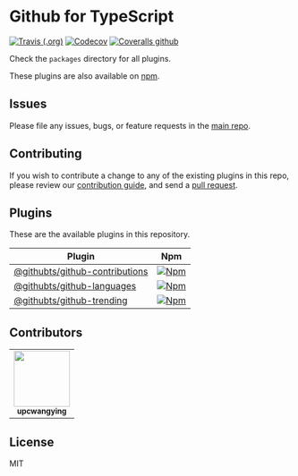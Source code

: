 # Github for TypeScript

[![Travis (.org)](https://img.shields.io/travis/gitterapp/githubts)](https://travis-ci.org/gitterapp/githubts)
[![Codecov](https://img.shields.io/codecov/c/github/gitterapp/githubts)](https://codecov.io/gh/gitterapp/githubts)
[![Coveralls github](https://img.shields.io/coveralls/github/gitterapp/githubts)](https://coveralls.io/github/gitterapp/githubts)

Check the `packages` directory for all plugins.

These plugins are also available on
[npm](https://www.npmjs.com/org/githubts).

## Issues

Please file any issues, bugs, or feature requests in the [main
repo](https://github.com/gitterapp/githubts/issues/new).

## Contributing

If you wish to contribute a change to any of the existing plugins in this repo,
please review our [contribution guide](https://github.com/gitterapp/githubts/blob/master/CONTRIBUTING.md),
and send a [pull request](https://github.com/gitterapp/githubts/pulls).

## Plugins
These are the available plugins in this repository.

| Plugin | Npm |
|--------|-----|
| [@githubts/github-contributions](./packages/github-contributions) | [![Npm](https://img.shields.io/npm/v/@githubts/github-contributions)](https://www.npmjs.com/package/@githubts/github-contributions) |
| [@githubts/github-languages](./packages/github-languages) | [![Npm](https://img.shields.io/npm/v/@githubts/github-languages)](https://www.npmjs.com/package/@githubts/github-languages) |
| [@githubts/github-trending](./packages/github-trending) | [![Npm](https://img.shields.io/npm/v/@githubts/github-trending)](https://www.npmjs.com/package/@githubts/github-trending) |

## Contributors

<!-- ALL-CONTRIBUTORS-LIST:START - Do not remove or modify this section -->
<!-- prettier-ignore-start -->
<!-- markdownlint-disable -->
<table>
  <tr>
    <td align="center"><a href="https://upcwangying.com"><img src="https://avatars1.githubusercontent.com/u/19725091?v=4" width="100px;" alt=""/><br /><sub><b>upcwangying</b></sub></a></td>
  </tr>
</table>

<!-- markdownlint-enable -->
<!-- prettier-ignore-end -->
<!-- ALL-CONTRIBUTORS-LIST:END -->

## License

MIT
